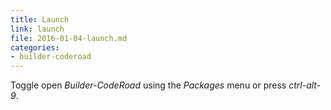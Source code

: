 ```yaml
---
title: Launch
link: launch
file: 2016-01-04-launch.md
categories:
- builder-coderoad
---
```


Toggle open *Builder-CodeRoad* using the *Packages* menu or press *ctrl-alt-9*.
